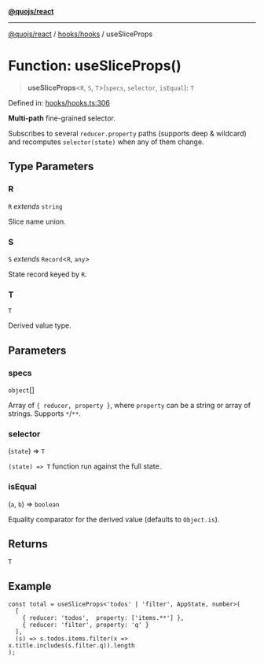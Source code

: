 [**@quojs/react**](../../../README.md)

***

[@quojs/react](../../../README.md) / [hooks/hooks](../README.md) / useSliceProps

# Function: useSliceProps()

> **useSliceProps**\<`R`, `S`, `T`\>(`specs`, `selector`, `isEqual`): `T`

Defined in: [hooks/hooks.ts:306](https://github.com/quojs/quojs/blob/bb0aab212261db76d8cdd24be568e1eb39570c11/packages/react/src/hooks/hooks.ts#L306)

**Multi-path** fine-grained selector.

Subscribes to several `reducer.property` paths (supports deep & wildcard)
and recomputes `selector(state)` when any of them change.

## Type Parameters

### R

`R` *extends* `string`

Slice name union.

### S

`S` *extends* `Record`\<`R`, `any`\>

State record keyed by `R`.

### T

`T`

Derived value type.

## Parameters

### specs

`object`[]

Array of `{ reducer, property }`, where `property` can be a string or array of strings. Supports `*`/`**`.

### selector

(`state`) => `T`

`(state) => T` function run against the full state.

### isEqual

(`a`, `b`) => `boolean`

Equality comparator for the derived value (defaults to `Object.is`).

## Returns

`T`

## Example

```tsx
const total = useSliceProps<'todos' | 'filter', AppState, number>(
  [
    { reducer: 'todos',  property: ['items.**'] },
    { reducer: 'filter', property: 'q' }
  ],
  (s) => s.todos.items.filter(x => x.title.includes(s.filter.q)).length
);
```
